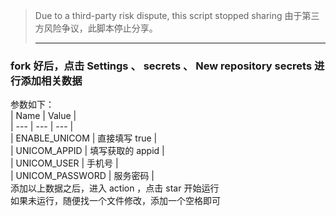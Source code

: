> Due to a third-party risk dispute, this script stopped sharing
> 由于第三方风险争议，此脚本停止分享。
> ***
 ### fork 好后，点击 Settings 、 secrets 、 New repository secrets 进行添加相关数据
 参数如下：  
| Name | Value |  
| --- | --- | --- |  
| ENABLE_UNICOM | 直接填写 true |  
| UNICOM_APPID | 填写获取的 appid |   
| UNICOM_USER | 手机号 |   
| UNICOM_PASSWORD | 服务密码 |   
添加以上数据之后，进入 action ，点击 star 开始运行   
如果未运行，随便找一个文件修改，添加一个空格即可  
  
